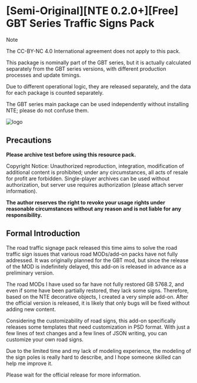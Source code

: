 # \[Semi-Original\]\[NTE 0.2.0+\]\[Free\] GBT Series Traffic Signs Pack

> [!NOTE]
> The CC-BY-NC 4.0 International agreement does not apply to this pack.

This package is nominally part of the GBT series, but it is actually calculated separately from the GBT series versions, with different production processes and update timings.

Due to different operational logic, they are released separately, and the data for each package is counted separately.

The GBT series main package can be used independently without installing NTE; please do not confuse them.

![logo](//drive.gteh.top/api/raw/?path=/GBT%20%E7%B3%BB%E5%88%97%E8%BF%BD%E5%8A%A0%E5%8C%85/img/banner.png)

## Precautions

**Please archive test before using this resource pack.**

Copyright Notice: Unauthorized reproduction, integration, modification of additional content is prohibited; under any circumstances, all acts of resale for profit are forbidden. Single-player archives can be used without authorization, but server use requires authorization (please attach server information).

**The author reserves the right to revoke your usage rights under reasonable circumstances without any reason and is not liable for any responsibility.**

## Formal Introduction

The road traffic signage pack released this time aims to solve the road traffic sign issues that various road MODs/add-on packs have not fully addressed. It was originally planned for the GBT mod, but since the release of the MOD is indefinitely delayed, this add-on is released in advance as a preliminary version.

The road MODs I have used so far have not fully restored GB 5768.2, and even if some have been partially restored, they lack some signs. Therefore, based on the NTE decorative objects, I created a very simple add-on. After the official version is released, it is likely that only bugs will be fixed without adding new content.

Considering the customizability of road signs, this add-on specifically releases some templates that need customization in PSD format. With just a few lines of text changes and a few lines of JSON writing, you can customize your own road signs.

Due to the limited time and my lack of modeling experience, the modeling of the sign poles is really hard to describe, and I hope someone skilled can help me improve it.

Please wait for the official release for more information.
